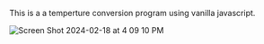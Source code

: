 
This is a a temperture conversion program using vanilla javascript. 


![Screen Shot 2024-02-18 at 4 09 10 PM](https://github.com/JonathanRaposo/temperature-conversion-vanilla-javascript/assets/67019470/27563b07-f1fa-4591-99ce-040de89b68e4)
